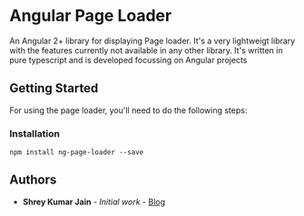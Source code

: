 
# Angular Page Loader

An Angular 2+ library for displaying Page loader. It's a very lightweigt library with the features currently not available in any other library. It's written in pure typescript and is developed focussing on Angular projects

## Getting Started

For using the page loader, you'll need to do the following steps:

### Installation
```
npm install ng-page-loader --save
```

## Authors

* **Shrey Kumar Jain** - *Initial work* - [Blog]([https://researchershrey.wordpress.com/](https://researchershrey.wordpress.com/))